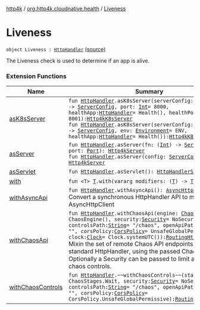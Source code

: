 [http4k](../index.md) / [org.http4k.cloudnative.health](index.md) / [Liveness](./-liveness.md)

# Liveness

`object Liveness : `[`HttpHandler`](../org.http4k.core/-http-handler.md) [(source)](https://github.com/http4k/http4k/blob/master/http4k-cloudnative/src/main/kotlin/org/http4k/cloudnative/health/Health.kt#L34)

The Liveness check is used to determine if an app is alive.

### Extension Functions

| Name | Summary |
|---|---|
| [asK8sServer](../org.http4k.cloudnative/kotlin.-function1/as-k8s-server.md) | `fun `[`HttpHandler`](../org.http4k.core/-http-handler.md)`.asK8sServer(serverConfig: (port: `[`Int`](https://kotlinlang.org/api/latest/jvm/stdlib/kotlin/-int/index.html)`) -> `[`ServerConfig`](../org.http4k.server/-server-config/index.md)`, port: `[`Int`](https://kotlinlang.org/api/latest/jvm/stdlib/kotlin/-int/index.html)` = 8000, healthApp: `[`HttpHandler`](../org.http4k.core/-http-handler.md)` = Health(), healthPort: `[`Int`](https://kotlinlang.org/api/latest/jvm/stdlib/kotlin/-int/index.html)` = 8001): `[`Http4kK8sServer`](../org.http4k.cloudnative/-http4k-k8s-server/index.md)<br>`fun `[`HttpHandler`](../org.http4k.core/-http-handler.md)`.asK8sServer(serverConfig: (port: `[`Int`](https://kotlinlang.org/api/latest/jvm/stdlib/kotlin/-int/index.html)`) -> `[`ServerConfig`](../org.http4k.server/-server-config/index.md)`, env: `[`Environment`](../org.http4k.cloudnative.env/-environment/index.md)` = ENV, healthApp: `[`HttpHandler`](../org.http4k.core/-http-handler.md)` = Health()): `[`Http4kK8sServer`](../org.http4k.cloudnative/-http4k-k8s-server/index.md) |
| [asServer](../org.http4k.server/kotlin.-function1/as-server.md) | `fun `[`HttpHandler`](../org.http4k.core/-http-handler.md)`.asServer(fn: (`[`Int`](https://kotlinlang.org/api/latest/jvm/stdlib/kotlin/-int/index.html)`) -> `[`ServerConfig`](../org.http4k.server/-server-config/index.md)`, port: `[`Port`](../org.http4k.cloudnative.env/-port/index.md)`): `[`Http4kServer`](../org.http4k.server/-http4k-server/index.md)<br>`fun `[`HttpHandler`](../org.http4k.core/-http-handler.md)`.asServer(config: `[`ServerConfig`](../org.http4k.server/-server-config/index.md)`): `[`Http4kServer`](../org.http4k.server/-http4k-server/index.md) |
| [asServlet](../org.http4k.servlet/kotlin.-function1/as-servlet.md) | `fun `[`HttpHandler`](../org.http4k.core/-http-handler.md)`.asServlet(): `[`HttpHandlerServlet`](../org.http4k.servlet/-http-handler-servlet/index.md) |
| [with](../org.http4k.core/with.md) | `fun <T> `[`T`](../org.http4k.core/with.md#T)`.with(vararg modifiers: (`[`T`](../org.http4k.core/with.md#T)`) -> `[`T`](../org.http4k.core/with.md#T)`): `[`T`](../org.http4k.core/with.md#T) |
| [withAsyncApi](../org.http4k.client/kotlin.-function1/with-async-api.md) | `fun `[`HttpHandler`](../org.http4k.core/-http-handler.md)`.withAsyncApi(): `[`AsyncHttpClient`](../org.http4k.client/-async-http-client/index.md)<br>Convert a synchronous HttpHandler API to mimic AsyncHttpClient |
| [withChaosApi](../org.http4k.chaos/kotlin.-function1/with-chaos-api.md) | `fun `[`HttpHandler`](../org.http4k.core/-http-handler.md)`.withChaosApi(engine: `[`ChaosEngine`](../org.http4k.chaos/-chaos-engine/index.md)` = ChaosEngine(), security: `[`Security`](../org.http4k.contract.security/-security/index.md)` = NoSecurity, controlsPath: `[`String`](https://kotlinlang.org/api/latest/jvm/stdlib/kotlin/-string/index.html)` = "/chaos", openApiPath: `[`String`](https://kotlinlang.org/api/latest/jvm/stdlib/kotlin/-string/index.html)` = "", corsPolicy: `[`CorsPolicy`](../org.http4k.filter/-cors-policy/index.md)` = UnsafeGlobalPermissive, clock: `[`Clock`](https://docs.oracle.com/javase/9/docs/api/java/time/Clock.html)` = Clock.systemUTC()): `[`RoutingHttpHandler`](../org.http4k.routing/-routing-http-handler/index.md)<br>Mixin the set of remote Chaos API endpoints to a standard HttpHandler, using the passed ChaosStage. Optionally a Security can be passed to limit access to the chaos controls. |
| [withChaosControls](../org.http4k.chaos/kotlin.-function1/with-chaos-controls.md) | `fun `[`HttpHandler`](../org.http4k.core/-http-handler.md)`.~~withChaosControls~~(stage: `[`Stage`](../org.http4k.chaos/-stage.md)` = ChaosStages.Wait, security: `[`Security`](../org.http4k.contract.security/-security/index.md)` = NoSecurity, controlsPath: `[`String`](https://kotlinlang.org/api/latest/jvm/stdlib/kotlin/-string/index.html)` = "/chaos", openApiPath: `[`String`](https://kotlinlang.org/api/latest/jvm/stdlib/kotlin/-string/index.html)` = "", corsPolicy: `[`CorsPolicy`](../org.http4k.filter/-cors-policy/index.md)` = CorsPolicy.UnsafeGlobalPermissive): `[`RoutingHttpHandler`](../org.http4k.routing/-routing-http-handler/index.md) |
